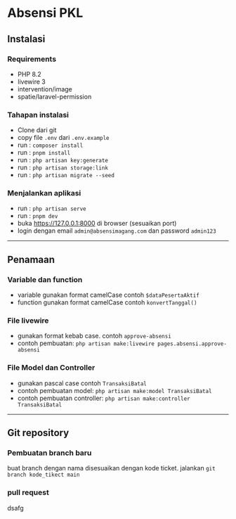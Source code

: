 # Absensi PKL

## Instalasi

### Requirements

-   PHP 8.2
-   livewire 3
-   intervention/image
-   spatie/laravel-permission

### Tahapan instalasi

-   Clone dari git
-   copy file `.env` dari `.env.example`
-   run : `composer install`
-   run : `pnpm install`
-   run : `php artisan key:generate`
-   run : `php artisan storage:link`
-   run : `php artisan migrate --seed`

### Menjalankan aplikasi

-   run : `php artisan serve`
-   run : `pnpm dev`
-   buka https://127.0.0.1:8000 di browser (sesuaikan port)
-   login dengan email `admin@absensimagang.com` dan password `admin123`

---

## Penamaan

### Variable dan function

-   variable gunakan format camelCase contoh `$dataPesertaAktif`
-   function gunakan format camelCase contoh `konvertTanggal()`

### File livewire

-   gunakan format kebab case. contoh `approve-absensi`
-   contoh pembuatan: `php artisan make:livewire pages.absensi.approve-absensi`

### File Model dan Controller

-   gunakan pascal case contoh `TransaksiBatal`
-   contoh pembuatan model: `php artisan make:model TransaksiBatal`
-   contoh pembuatan controller: `php artisan make:controller TransaksiBatal`

---

## Git repository

### Pembuatan branch baru

buat branch dengan nama disesuaikan dengan kode ticket.
jalankan `git branch kode_tikect main`

### pull request

dsafg
